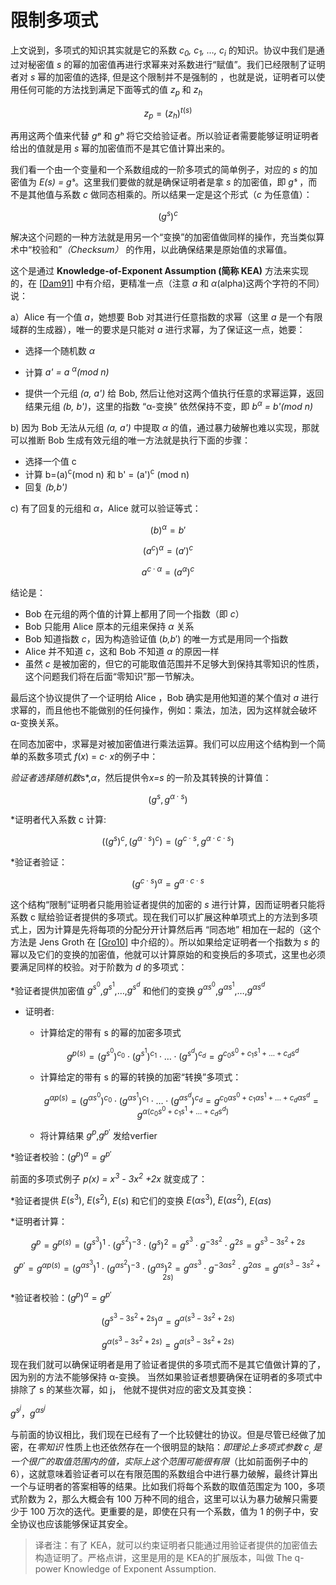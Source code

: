 # 限制多项式

上文说到，多项式的知识其实就是它的系数 *c<sub>0</sub>, c<sub>1</sub>, …, c<sub>i</sub>* 的知识。协议中我们是通过对秘密值 *s* 的幂的加密值再进行求幂来对系数进行“赋值”。我们已经限制了证明者对 *s* 幂的加密值的选择, 但是这个限制并不是强制的  ，也就是说，证明者可以使用任何可能的方法找到满足下面等式的值  *z<sub>p</sub>* 和 *z<sub>h</sub>*

$$z_p = \left(z_h\right)^{t(s)}$$

再用这两个值来代替  *gᵖ*  和 *gʰ*  将它交给验证者。所以验证者需要能够证明证明者给出的值就是用 *s* 幂的加密值而不是其它值计算出来的。

我们看一个由一个变量和一个系数组成的一阶多项式的简单例子，对应的 *s* 的加密值为 *E(s) = gˢ*。这里我们要做的就是确保证明者是拿 *s* 的加密值，即 *gˢ* ，而不是其他值与系数 *c* 做同态相乘的。所以结果一定是这个形式（*c* 为任意值）：

$$\left(g^s\right)^c$$

解决这个问题的一种方法就是用另一个“变换”的加密值做同样的操作，充当类似算术中“校验和”*（Checksum）*  的作用，以此确保结果是原始值的求幂值。

这个是通过 **Knowledge-of-Exponent Assumption (简称 KEA)** 方法来实现的，在  [[Dam91](#bd26)] 中有介绍，更精准一点（注意 *a* 和 *α*(alpha)这两个字符的不同）说：

a）Alice 有一个值 *a*，她想要 Bob 对其进行任意指数的求幂（这里 *a* 是一个有限域群的生成器），唯一的要求是只能对  *a* 进行求幂，为了保证这一点，她要：

* 选择一个随机数 *α*
* 计算 *a' = a <sup>α</sup>(mod n)​*

* 提供一个元组 *(a, a')* 给 Bob, 然后让他对这两个值执行任意的求幂运算，返回结果元组 *(b, b')*，这里的指数 “α-变换” 依然保持不变，即 *b<sup>α</sup> = b'(mod n)​*

b) 因为 Bob 无法从元组 *(a, a')* 中提取 *α* 的值，通过暴力破解也难以实现，那就可以推断 Bob 生成有效元组的唯一方法就是执行下面的步骤：

* 选择一个值 c
* 计算 b=(a)<sup>c</sup>(mod n) 和 b' = (a')<sup>c</sup> (mod n)
* 回复 *(b,b')*

c) 有了回复的元组和 *α*，Alice 就可以验证等式：

  $$(b)^\alpha = b'$$

  $$\left(a^c\right)^\alpha = {(a')}^c$$

  $$a^{c \cdot \alpha} = {\left(a^\alpha\right)}^c$$

结论是：

* Bob 在元组的两个值的计算上都用了同一个指数（即 *c*）
* Bob 只能用 Alice 原本的元组来保持 *α* 关系
* Bob 知道指数 *c*，因为构造验证值 (*b,b*′) 的唯一方式是用同一个指数
* Alice 并不知道 *c*，这和 Bob 不知道 *α* 的原因一样
* 虽然 *c* 是被加密的，但它的可能取值范围并不足够大到保持其零知识的性质，这个问题我们将在后面“零知识”那一节解决。

最后这个协议提供了一个证明给 Alice ，Bob 确实是用他知道的某个值对 *a* 进行求幂的，而且他也不能做别的任何操作，例如：乘法，加法，因为这样就会破坏 α-变换关系。

在同态加密中，求幂是对被加密值进行乘法运算。我们可以应用这个结构到一个简单的系数多项式 *f*(*x*) = *c*⋅ *x*的例子中：

*验证者选择随机数*s*,*α*，然后提供令*x=s* 的一阶及其转换的计算值：

  $$\left(g^s, g^{\alpha \cdot s}\right)$$

*证明者代入系数 c 计算:

  $$\left( \left(g^s\right)^c, \left(g^{\alpha \cdot s}\right)^c \right) = \left(g^{c \cdot s}, g^{\alpha \cdot c \cdot s}\right)$$

*验证者验证：

  $$\left(g^{c \cdot s}\right)^\alpha = g^{\alpha \cdot c \cdot s}$$

这个结构“限制”证明者只能用验证者提供的加密的 *s* 进行计算，因而证明者只能将系数 c 赋给验证者提供的多项式。现在我们可以扩展这种单项式上的方法到多项式上，因为计算是先将每项的分配分开计算然后再 “同态地” 相加在一起的（这个方法是 Jens Groth 在 [[Gro10](#3068)] 中介绍的）。所以如果给定证明者一个指数为 *s* 的幂以及它们的变换的加密值，他就可以计算原始的和变换后的多项式，这里也必须要满足同样的校验。对于阶数为 *d* 的多项式：

*验证者提供加密值 $g^{s^0}$,$g^{s^1}$,…,$g^{s^d}$ 和他们的变换  $g^{αs^0}$,$g^{αs^1}$,…,$g^{αs^d}$

* 证明者:

  * 计算给定的带有 s 的幂的加密多项式

    $$g^{p(s)} = \left(g^{s^0}\right)^{c_0} \cdot \left(g^{s^1}\right)^{c_1} \cdot \ldots \cdot \left(g^{s^d}\right)^{c_d} = g^{c_0 s^0 + c_1 s^1 + \ldots + c_d s^d}$$

  * 计算给定的带有 s 的幂的转换的加密“转换”多项式：

    $$ g^{\alpha p(s)} = \left(g^{\alpha s^0}\right)^{c_0} \cdot \left(g^{\alpha s^1}\right)^{c_1} \cdot \ldots \cdot \left(g^{\alpha s^d}\right)^{c_d} = g^{c_0 \alpha s^0 + c_1 \alpha s^1 + \ldots + c_d \alpha s^d} = g^{\alpha (c_0 s^0 + c_1 s^1 + \ldots + c_d s^d)}$$

  * 将计算结果 $g^p$,$g^{p'}$ 发给verfier

*验证者校验：$(g^p)^α = g^{p'}$

前面的多项式例子 *p(x) = x<sup>3</sup> - 3x<sup>2</sup> +2x* 就变成了：

*验证者提供 $E(s^3)$, $E(s^2)$, $E(s)$ 和它们的变换  $E(αs^3)$, $E(αs^2)$, $E(αs)$

*证明者计算：

  $$g^p = g^{p(s)} = \left(g^{s^3}\right)^1 \cdot \left(g^{s^2}\right)^{-3} \cdot \Big(g^s\Big)^2 = g^{s^3} \cdot g^{-3s^2} \cdot g^{2s} = g^{s^3 - 3s^2 + 2s}$$

  $$g^{p'} = g^{\alpha p(s)} = \left(g^{\alpha s^3}\right)^1 \cdot \left(g^{\alpha s^2}\right)^{-3} \cdot \Big(g^{\alpha s}\Big)^2 = g^{\alpha s^3} \cdot g^{-3 \alpha s^2} \cdot g^{2 \alpha s} = g^{\alpha(s^3 - 3 s^2 + 2s)}$$

*验证者校验：$(g^p)^α = g^{p'}$

  $${\left(g^{s^3 - 3s^2 + 2s}\right)}^\alpha = g^{\alpha(s^3 - 3 s^2 + 2s)}$$

  $$g^{\alpha(s^3 - 3 s^2 + 2s)} = g^{\alpha(s^3 - 3 s^2 + 2s)}$$

现在我们就可以确保证明者是用了验证者提供的多项式而不是其它值做计算的了，因为别的方法不能够保持 α-变换。 当然如果验证者想要确保在证明者的多项式中排除了 s 的某些次幂，如 j， 他就不提供对应的密文及其变换：

$g^{s^j}，g^{αs^j}$

与前面的协议相比，我们现在已经有了一个比较健壮的协议。但是尽管已经做了加密，在*零知识* 性质上也还依然存在一个很明显的缺陷：*即理论上多项式参数 c<sub>ᵢ</sub> 是一个很广的取值范围内的值，实际上这个范围可能很有限*（比如前面例子中的 6），这就意味着验证者可以在有限范围的系数组合中进行暴力破解，最终计算出一个与证明者的答案相等的结果。比如我们将每个系数的取值范围定为 100，多项式阶数为 2，那么大概会有 100 万种不同的组合，这里可以认为暴力破解只需要少于 100 万次的迭代。更重要的是，即使在只有一个系数，值为 1 的例子中，安全协议也应该能够保证其安全。

> 译者注：有了 KEA，就可以约束证明者只能通过用验证者提供的加密值去构造证明了。严格点讲，这里是用的是 KEA的扩展版本，叫做 The q-power Knowledge of Exponent Assumption.
